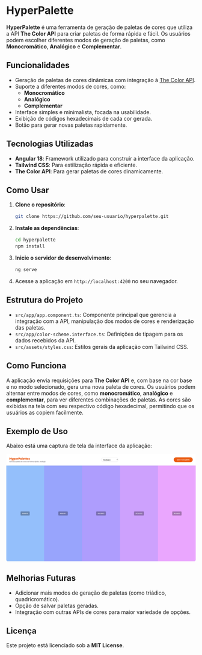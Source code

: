 # HyperPalette

**HyperPalette** é uma ferramenta de geração de paletas de cores que utiliza a API **The Color API** para criar paletas de forma rápida e fácil. Os usuários podem escolher diferentes modos de geração de paletas, como **Monocromático**, **Analógico** e **Complementar**.

## Funcionalidades

- Geração de paletas de cores dinâmicas com integração à [The Color API](https://www.thecolorapi.com).
- Suporte a diferentes modos de cores, como:
  - **Monocromático**
  - **Analógico**
  - **Complementar**
- Interface simples e minimalista, focada na usabilidade.
- Exibição de códigos hexadecimais de cada cor gerada.
- Botão para gerar novas paletas rapidamente.

## Tecnologias Utilizadas

- **Angular 18**: Framework utilizado para construir a interface da aplicação.
- **Tailwind CSS**: Para estilização rápida e eficiente.
- **The Color API**: Para gerar paletas de cores dinamicamente.

## Como Usar

1. **Clone o repositório**:
   ```bash
   git clone https://github.com/seu-usuario/hyperpalette.git
   ```
2. **Instale as dependências**:
   ```bash
   cd hyperpalette
   npm install
   ```
3. **Inicie o servidor de desenvolvimento**:

   ```bash
   ng serve
   ```

4. Acesse a aplicação em `http://localhost:4200` no seu navegador.

## Estrutura do Projeto

- `src/app/app.component.ts`: Componente principal que gerencia a integração com a API, manipulação dos modos de cores e renderização das paletas.
- `src/app/color-scheme.interface.ts`: Definições de tipagem para os dados recebidos da API.
- `src/assets/styles.css`: Estilos gerais da aplicação com Tailwind CSS.

## Como Funciona

A aplicação envia requisições para **The Color API** e, com base na cor base e no modo selecionado, gera uma nova paleta de cores. Os usuários podem alternar entre modos de cores, como **monocromático**, **analógico** e **complementar**, para ver diferentes combinações de paletas. As cores são exibidas na tela com seu respectivo código hexadecimal, permitindo que os usuários as copiem facilmente.

## Exemplo de Uso

Abaixo está uma captura de tela da interface da aplicação:

![HyperPalette Screenshot](./public/print.png)

## Melhorias Futuras

- Adicionar mais modos de geração de paletas (como triádico, quadricromático).
- Opção de salvar paletas geradas.
- Integração com outras APIs de cores para maior variedade de opções.

## Licença

Este projeto está licenciado sob a **MIT License**.
